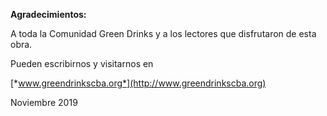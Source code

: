 **Agradecimientos:**

A toda la Comunidad Green Drinks y a los lectores que disfrutaron de
esta obra.

Pueden escribirnos y visitarnos en

[*www.greendrinkscba.org*](http://www.greendrinkscba.org)

Noviembre 2019
